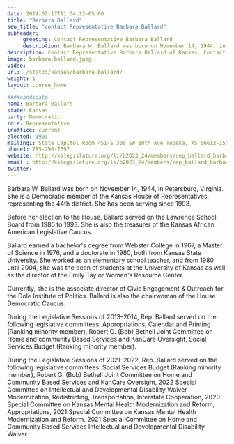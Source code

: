 ```yaml
---
date: 2024-02-17T11:54:12-05:00
title: "Barbara Ballard"
seo_title: "contact Representative Barbara Ballard"
subheader:
     greeting: Contact Representative Barbara Ballard
     description: Barbara W. Ballard was born on November 14, 1944, in Petersburg, Virginia. She is a Democratic member of the Kansas House of Representatives, representing the 44th district. She has been serving since 1993.
description: Contact Representative Barbara Ballard of Kansas. Contact information for Barbara Ballard includes email address, phone number, and mailing address.
image: barbara-ballard.jpeg
video:
url:  /states/kansas/barbara-ballard/
weight: 1
layout: course_home

####candidate
name: Barbara Ballard
state: Kansas
party: Democratic
role: Representative
inoffice: current
elected: 1993
mailing1: State Capitol Room 451-S 300 SW 10th Ave Topeka, KS 66612-1504
phone1: 785-296-7697
website: http://kslegislature.org/li/b2023_24/members/rep_ballard_barbara_1/
email : http://kslegislature.org/li/b2023_24/members/rep_ballard_barbara_1/
twitter:
---
```


Barbara W. Ballard was born on November 14, 1944, in Petersburg, Virginia. She is a Democratic member of the Kansas House of Representatives, representing the 44th district. She has been serving since 1993.

Before her election to the House, Ballard served on the Lawrence School Board from 1985 to 1993. She is also the treasurer of the Kansas African American Legislative Caucus.

Ballard earned a bachelor's degree from Webster College in 1967, a Master of Science in 1976, and a doctorate in 1980, both from Kansas State University. She worked as an elementary school teacher, and from 1980 until 2004, she was the dean of students at the University of Kansas as well as the director of the Emily Taylor Women's Resource Center.

Currently, she is the associate director of Civic Engagement & Outreach for the Dole Institute of Politics. Ballard is also the chairwoman of the House Democratic Caucus.

During the Legislative Sessions of 2013–2014, Rep. Ballard served on the following legislative committees: Appropriations, Calendar and Printing (Ranking minority member), Robert G. (Bob) Bethell Joint Committee on Home and community Based Services and KanCare Oversight, Social Services Budget (Ranking minority member).

During the Legislative Sessions of 2021–2022, Rep. Ballard served on the following legislative committees: Social Services Budget (Ranking minority member), Robert G. (Bob) Bethell Joint Committee on Home and Community Based Services and KanCare Oversight, 2022 Special Committee on Intellectual and Developmental Disability Waiver Modernization, Redistricting, Transportation, Interstate Cooperation, 2020 Special Committee on Kansas Mental Health Modernization and Reform, Appropriations, 2021 Special Committee on Kansas Mental Health Modernization and Reform, 2021 Special Committee on Home and Community Based Services Intellectual and Developmental Disability Waiver.
